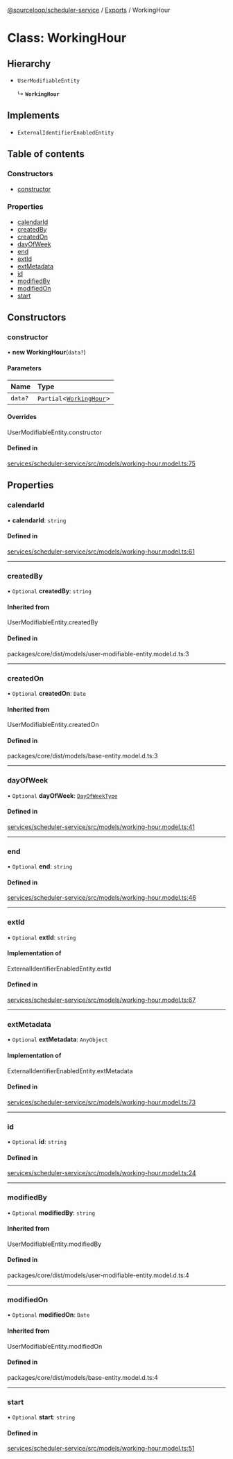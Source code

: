 [@sourceloop/scheduler-service](../README.md) / [Exports](../modules.md) / WorkingHour

# Class: WorkingHour

## Hierarchy

- `UserModifiableEntity`

  ↳ **`WorkingHour`**

## Implements

- `ExternalIdentifierEnabledEntity`

## Table of contents

### Constructors

- [constructor](WorkingHour.md#constructor)

### Properties

- [calendarId](WorkingHour.md#calendarid)
- [createdBy](WorkingHour.md#createdby)
- [createdOn](WorkingHour.md#createdon)
- [dayOfWeek](WorkingHour.md#dayofweek)
- [end](WorkingHour.md#end)
- [extId](WorkingHour.md#extid)
- [extMetadata](WorkingHour.md#extmetadata)
- [id](WorkingHour.md#id)
- [modifiedBy](WorkingHour.md#modifiedby)
- [modifiedOn](WorkingHour.md#modifiedon)
- [start](WorkingHour.md#start)

## Constructors

### constructor

• **new WorkingHour**(`data?`)

#### Parameters

| Name | Type |
| :------ | :------ |
| `data?` | `Partial`<[`WorkingHour`](WorkingHour.md)\> |

#### Overrides

UserModifiableEntity.constructor

#### Defined in

[services/scheduler-service/src/models/working-hour.model.ts:75](https://github.com/sourcefuse/loopback4-microservice-catalog/blob/089fc2dc0/services/scheduler-service/src/models/working-hour.model.ts#L75)

## Properties

### calendarId

• **calendarId**: `string`

#### Defined in

[services/scheduler-service/src/models/working-hour.model.ts:61](https://github.com/sourcefuse/loopback4-microservice-catalog/blob/089fc2dc0/services/scheduler-service/src/models/working-hour.model.ts#L61)

___

### createdBy

• `Optional` **createdBy**: `string`

#### Inherited from

UserModifiableEntity.createdBy

#### Defined in

packages/core/dist/models/user-modifiable-entity.model.d.ts:3

___

### createdOn

• `Optional` **createdOn**: `Date`

#### Inherited from

UserModifiableEntity.createdOn

#### Defined in

packages/core/dist/models/base-entity.model.d.ts:3

___

### dayOfWeek

• `Optional` **dayOfWeek**: [`DayOfWeekType`](../enums/DayOfWeekType.md)

#### Defined in

[services/scheduler-service/src/models/working-hour.model.ts:41](https://github.com/sourcefuse/loopback4-microservice-catalog/blob/089fc2dc0/services/scheduler-service/src/models/working-hour.model.ts#L41)

___

### end

• `Optional` **end**: `string`

#### Defined in

[services/scheduler-service/src/models/working-hour.model.ts:46](https://github.com/sourcefuse/loopback4-microservice-catalog/blob/089fc2dc0/services/scheduler-service/src/models/working-hour.model.ts#L46)

___

### extId

• `Optional` **extId**: `string`

#### Implementation of

ExternalIdentifierEnabledEntity.extId

#### Defined in

[services/scheduler-service/src/models/working-hour.model.ts:67](https://github.com/sourcefuse/loopback4-microservice-catalog/blob/089fc2dc0/services/scheduler-service/src/models/working-hour.model.ts#L67)

___

### extMetadata

• `Optional` **extMetadata**: `AnyObject`

#### Implementation of

ExternalIdentifierEnabledEntity.extMetadata

#### Defined in

[services/scheduler-service/src/models/working-hour.model.ts:73](https://github.com/sourcefuse/loopback4-microservice-catalog/blob/089fc2dc0/services/scheduler-service/src/models/working-hour.model.ts#L73)

___

### id

• `Optional` **id**: `string`

#### Defined in

[services/scheduler-service/src/models/working-hour.model.ts:24](https://github.com/sourcefuse/loopback4-microservice-catalog/blob/089fc2dc0/services/scheduler-service/src/models/working-hour.model.ts#L24)

___

### modifiedBy

• `Optional` **modifiedBy**: `string`

#### Inherited from

UserModifiableEntity.modifiedBy

#### Defined in

packages/core/dist/models/user-modifiable-entity.model.d.ts:4

___

### modifiedOn

• `Optional` **modifiedOn**: `Date`

#### Inherited from

UserModifiableEntity.modifiedOn

#### Defined in

packages/core/dist/models/base-entity.model.d.ts:4

___

### start

• `Optional` **start**: `string`

#### Defined in

[services/scheduler-service/src/models/working-hour.model.ts:51](https://github.com/sourcefuse/loopback4-microservice-catalog/blob/089fc2dc0/services/scheduler-service/src/models/working-hour.model.ts#L51)
